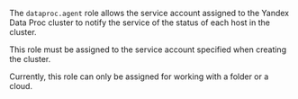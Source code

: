The `dataproc.agent` role allows the service account assigned to the Yandex Data Proc cluster to notify the service of the status of each host in the cluster.

This role must be assigned to the service account specified when creating the cluster.

Currently, this role can only be assigned for working with a folder or a cloud.